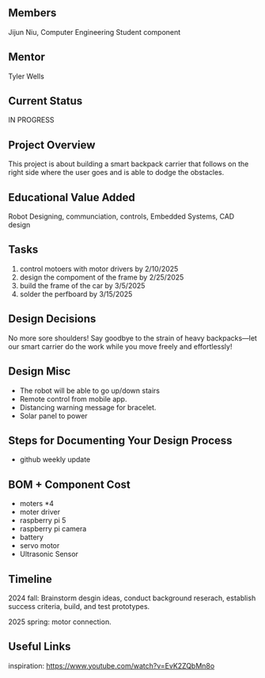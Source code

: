 ## Members
Jijun Niu, Computer Engineering Student
component
## Mentor
Tyler Wells

## Current Status
IN PROGRESS

## Project Overview

This project is about building a smart backpack carrier that follows on the right side where the user goes and is able to dodge the obstacles. 

## Educational Value Added

Robot Designing, communciation, controls, Embedded Systems, CAD design

## Tasks

1. control motoers with motor drivers  by 2/10/2025
2. design the compoment of the frame   by 2/25/2025
3. build the frame of the car          by 3/5/2025
4. solder the perfboard                by 3/15/2025

## Design Decisions

No more sore shoulders! Say goodbye to the strain of heavy backpacks—let our smart carrier do the work while you move freely and effortlessly!

## Design Misc

- The robot will be able to go up/down stairs
- Remote control from mobile app.
- Distancing warning message for bracelet.
- Solar panel to power

## Steps for Documenting Your Design Process

- github weekly update

## BOM + Component Cost

- moters *4
- moter driver
- raspberry pi 5
- raspberry pi camera
- battery
- servo motor
- Ultrasonic Sensor

## Timeline

2024 fall: Brainstorm desgin ideas, conduct background reserach, establish success criteria, build, and test prototypes.

2025 spring: motor connection. 

## Useful Links

inspiration: https://www.youtube.com/watch?v=EvK2ZQbMn8o




